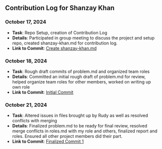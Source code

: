 ## Contribution Log for Shanzay Khan

### October 17, 2024
- **Task**: Repo Setup, creation of Contribution Log
- **Details**: Participated in group meeting to discuss the project and setup repo, created shanzay-khan.md for contribution log. 
- **Link to Commit**: [Create shanzay-khan.md](https://github.com/TedDPig123/326_Project/commit/cfcb371061506bb53e4db479e6aebece70f7eb0a)

### October 18, 2024
- **Task**: Rough draft commits of problem.md and organized team roles
- **Details**: Committed an initial rough draft of problem.md for review, helped organize team roles for other members, worked on writing up own role 
- **Link to Commit**: [Initial Commit](https://github.com/TedDPig123/326_Project/pull/2/commits/8cac04581240690e87732482c65a882d989a7d60)

### October 21, 2024
- **Task**: Altered issues in files brought up by Rudy as well as resolved conflicts with merging
- **Details**: Finalized problem.md to be ready for final review, resolved merge conflicts in roles.md with my role and others, finalized report and roles. Ensured all other project members did their part. 
- **Link to Commit**: [Finalized Commit 1](https://github.com/TedDPig123/326_Project/pull/9/files)